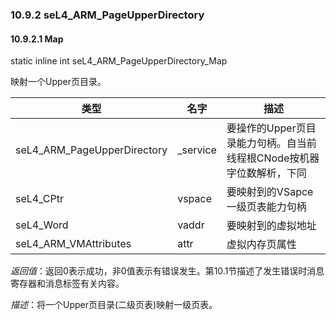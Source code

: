 ### 10.9.2  seL4_ARM_PageUpperDirectory

#### 10.9.2.1  Map

static inline int seL4_ARM_PageUpperDirectory_Map

映射一个Upper页目录。

类型 | 名字 | 描述
--- | --- | ---
seL4_ARM_PageUpperDirectory | _service | 要操作的Upper页目录能力句柄。自当前线程根CNode按机器字位数解析，下同
seL4_CPtr | vspace | 要映射到的VSapce一级页表能力句柄
seL4_Word | vaddr | 要映射到的虚拟地址
seL4_ARM_VMAttributes | attr | 虚拟内存页属性

*返回值*：返回0表示成功，非0值表示有错误发生。第10.1节描述了发生错误时消息寄存器和消息标签有关内容。

*描述*：将一个Upper页目录(二级页表)映射一级页表。
